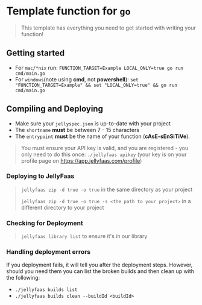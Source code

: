 # Template function for `go`

> This template has everything you need to get started with writing your function!

## Getting started

- For `mac/*nix` run: `FUNCTION_TARGET=Example LOCAL_ONLY=true go run cmd/main.go`
- For `windows`(note using **cmd**, not **powershell**): `set "FUNCTION_TARGET=Example" && set "LOCAL_ONLY=true" && go run cmd/main.go`

## Compiling and Deploying

- Make sure your `jellyspec.json` is up-to-date with your project
- The `shortname` **must** be between 7 - 15 characters
- The `entrypoint` **must** be the name of your function (**cAsE-sEnSiTiVe**).

> You must ensure your API key is valid, and you are registered - you only need to do this once:
`./jellyfaas apikey` (your key is on your profile page on <https://app.jellyfaas.com/profile>)

### Deploying to JellyFaas
>
> `jellyfaas zip -d true -o true` in the same directory as your project
>
> `jellyfaas zip -d true -o true -s <the path to your project>` in a different directory to your project

### Checking for Deployment
>
> `jellyfaas library list` to ensure it's in our library

### Handling deployment errors

If you deployment fails, it will tell you after the deployment steps. However, should you need them
you can list the broken builds and then clean up with the following:

- ``./jellyfaas builds list``
- ``./jellyfaas builds clean --buildId <buildId>``
